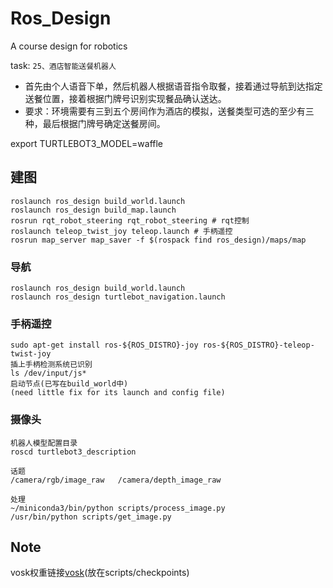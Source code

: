 # Ros_Design
A course design for robotics

task:
`25、酒店智能送餐机器人 `
- 首先由个人语音下单，然后机器人根据语音指令取餐，接着通过导航到达指定送餐位置，接着根据门牌号识别实现餐品确认送达。
- 要求：环境需要有三到五个房间作为酒店的模拟，送餐类型可选的至少有三种，最后根据门牌号确定送餐房间。


export TURTLEBOT3_MODEL=waffle
## 建图
```
roslaunch ros_design build_world.launch
roslaunch ros_design build_map.launch
rosrun rqt_robot_steering rqt_robot_steering # rqt控制
roslaunch teleop_twist_joy teleop.launch # 手柄遥控
rosrun map_server map_saver -f $(rospack find ros_design)/maps/map
```

### 导航
```
roslaunch ros_design build_world.launch
roslaunch ros_design turtlebot_navigation.launch
```

### 手柄遥控
```
sudo apt-get install ros-${ROS_DISTRO}-joy ros-${ROS_DISTRO}-teleop-twist-joy
插上手柄检测系统已识别
ls /dev/input/js*
启动节点(已写在build_world中)
(need little fix for its launch and config file)
```

### 摄像头
```
机器人模型配置目录
roscd turtlebot3_description

话题
/camera/rgb/image_raw   /camera/depth_image_raw

处理
~/miniconda3/bin/python scripts/process_image.py
/usr/bin/python scripts/get_image.py

```

## Note
vosk权重链接[vosk](https://alphacephei.com/vosk/models)(放在scripts/checkpoints)
